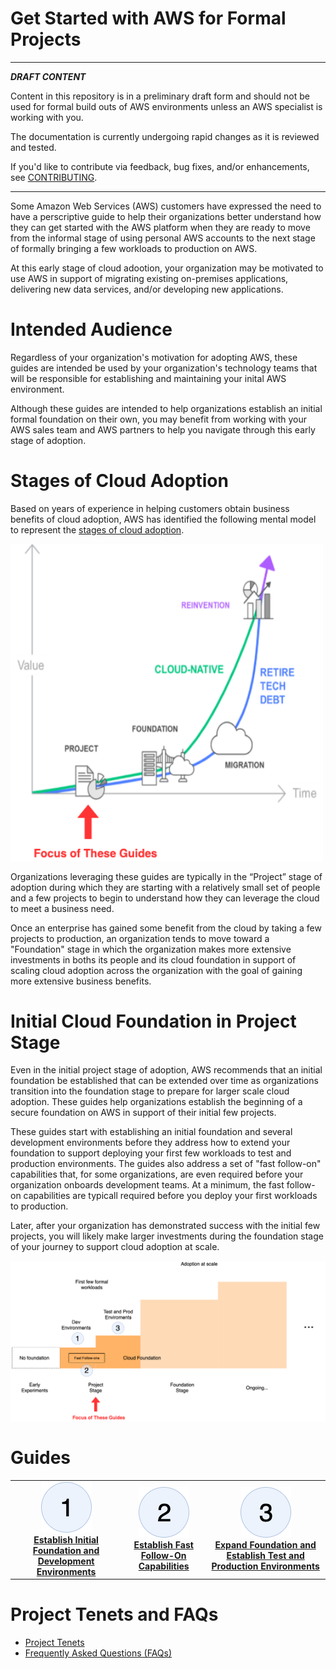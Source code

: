 # Get Started with AWS for Formal Projects

---
***DRAFT CONTENT***

Content in this repository is in a preliminary draft form and should not be used for formal build outs of AWS environments unless an AWS specialist is working with you.  

The documentation is currently undergoing rapid changes as it is reviewed and tested.  

If you'd like to contribute via feedback, bug fixes, and/or enhancements, see [CONTRIBUTING](CONTRIBUTING.md).

---

Some Amazon Web Services (AWS) customers have expressed the need to have a perscriptive guide to help their organizations better understand how they can get started with the AWS platform when they are ready to move from the informal stage of using personal AWS accounts to the next stage of formally bringing a few workloads to production on AWS.

At this early stage of cloud adootion, your organization may be motivated to use AWS in support of migrating existing on-premises applications, delivering new data services, and/or developing new applications. 

# Intended Audience

Regardless of your organization's motivation for adopting AWS, these guides are intended be used by your organization's technology teams that will be responsible for establishing and maintaining your inital AWS environment.

Although these guides are intended to help organizations establish an initial formal foundation on their own, you may benefit from working with your AWS sales team and AWS partners to help you navigate through this early stage of adoption.

# Stages of Cloud Adoption

Based on years of experience in helping customers obtain business benefits of cloud adoption, AWS has identified the following mental model to represent the [stages of cloud adoption](https://aws.amazon.com/blogs/enterprise-strategy/the-journey-toward-cloud-first-the-stages-of-adoption/).  

<img src="images/cloud-adoption-framework.png" alt="Cloud Adoption Framework" width="500"/>

Organizations leveraging these guides are typically in the “Project” stage of adoption during which they are starting with a relatively small set of people and a few projects to begin to understand how they can leverage the cloud to meet a business need.

Once an enterprise has gained some benefit from the cloud by taking a few projects to production, an organization tends to move toward a "Foundation" stage in which the organization makes more extensive investments in boths its people and its cloud foundation in support of scaling cloud adoption across the organization with the goal of gaining more extensive business benefits. 

# Initial Cloud Foundation in Project Stage

Even in the initial project stage of adoption, AWS recommends that an initial foundation be established that can be extended over time as organizations transition into the foundation stage to prepare for larger scale cloud adoption. These guides help organizations establish the beginning of a secure foundation on AWS in support of their initial few projects.

These guides start with establishing an initial foundation and several development environments before they address how to extend your foundation to support deploying your first few workloads to test and production environments.  The guides also address a set of "fast follow-on" capabilities that, for some organizations, are even required before your organization onboards development teams. At a minimum, the fast follow-on capabilities are typicall required before you deploy your first workloads to production.

Later, after your organization has demonstrated success with the initial few projects, you will likely make larger investments during the foundation stage of your journey to support cloud adoption at scale.

<img src="images/foundation.png" alt="Cloud Foundation" width="900"/>

# Guides

|     |     |     |
|:---:|:---:|:---:|
|<a href="1-dev-environments/README.md"><img src="images/number-1.png"/></a><br>**[Establish Initial Foundation and Development Environments](1-dev-environments/README.md)**|<a href="2-fast-follow-on/README.md"><img src="images/number-2.png"/></a><br>**[Establish Fast Follow-On Capabilities](2-fast-follow-on/README.md)**|<a href="3-test-production/README.md"><img src="images/number-3.png"/></a><br>**[Expand Foundation and Establish Test and Production Environments](3-test-production/README.md)**|

# Project Tenets and FAQs

* [Project Tenets](0-common/1-tenets.md)
* [Frequently Asked Questions (FAQs)](0-common/2-faq.md)
